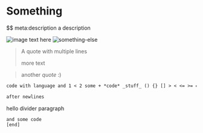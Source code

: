 # Something
$$ meta:description a description

![image text here](/public/foobar/image.png)
![something-else](/public/foobar/image-link2.png)

> A quote
> with multiple
> lines
> 
> more
> text

> another _quote_
> :)

```md
code with language and 1 < 2 some + *code* _stuff_ () {} [] > < <= >= == != and some more

after newlines
```

hello divider paragraph

```
and some code
[end]
```